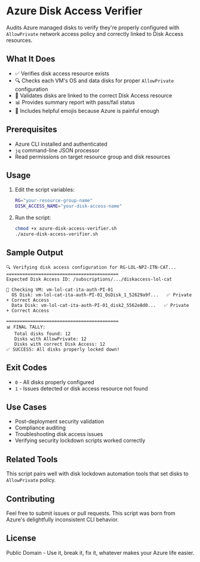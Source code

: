 # Azure Disk Access Verifier

Audits Azure managed disks to verify they're properly configured with `AllowPrivate` network access policy and correctly linked to Disk Access resources.

## What It Does

- ✅ Verifies disk access resource exists
- 🔍 Checks each VM's OS and data disks for proper `AllowPrivate` configuration  
- 🔗 Validates disks are linked to the correct Disk Access resource
- 📊 Provides summary report with pass/fail status
- 🦙 Includes helpful emojis because Azure is painful enough

## Prerequisites

- Azure CLI installed and authenticated
- `jq` command-line JSON processor
- Read permissions on target resource group and disk resources

## Usage

1. Edit the script variables:

   ```bash
   RG="your-resource-group-name"
   DISK_ACCESS_NAME="your-disk-access-name"
   ```

2. Run the script:

   ```bash
   chmod +x azure-disk-access-verifier.sh
   ./azure-disk-access-verifier.sh
   ```

## Sample Output

```
🔍 Verifying disk access configuration for RG-LOL-NP2-ITN-CAT...
==========================================
Expected Disk Access ID: /subscriptions/.../diskaccess-lol-cat

🦙 Checking VM: vm-lol-cat-ita-auth-PI-01
  OS Disk: vm-lol-cat-ita-auth-PI-01_OsDisk_1_52629a9f...   ✅ Private + Correct Access
  Data Disk: vm-lol-cat-ita-auth-PI-01_disk2_5562e8d0...   ✅ Private + Correct Access

==========================================
📊 FINAL TALLY:
   Total disks found: 12
   Disks with AllowPrivate: 12
   Disks with correct Disk Access: 12
✅ SUCCESS: All disks properly locked down!
```

## Exit Codes

- `0` - All disks properly configured
- `1` - Issues detected or disk access resource not found

## Use Cases

- Post-deployment security validation
- Compliance auditing
- Troubleshooting disk access issues
- Verifying security lockdown scripts worked correctly

## Related Tools

This script pairs well with disk lockdown automation tools that set disks to `AllowPrivate` policy.

## Contributing

Feel free to submit issues or pull requests. This script was born from Azure's delightfully inconsistent CLI behavior.

## License

Public Domain - Use it, break it, fix it, whatever makes your Azure life easier.